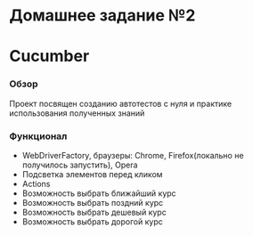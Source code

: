 # Домашнее задание №2
# Cucumber

### Обзор

 Проект посвящен созданию автотестов с нуля и практике использования полученных знаний

### Функционал
* WebDriverFactory, браузеры: Chrome, Firefox(локально не получилось запустить), Opera
* Подсветка элементов перед кликом
* Actions
* Возможность выбрать ближайший курс
* Возможность выбрать поздний курс
* Возможность выбрать дешевый курс
* Возможность выбрать дорогой курс
